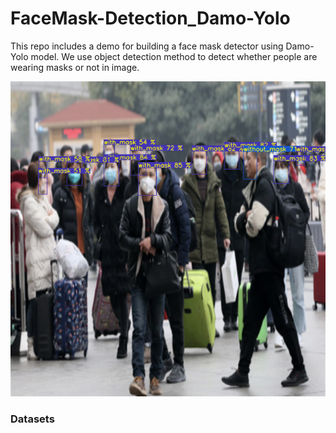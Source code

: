 # FaceMask-Detection_Damo-Yolo

This repo includes a demo for building a face mask detector using Damo-Yolo model. We use object detection method to detect whether people are wearing masks or not in image. 

![image](https://github.com/yichung-chen/FaceMask-Detection_Damo-Yolo/blob/main/results/maksssksksss12.png)

### Datasets
